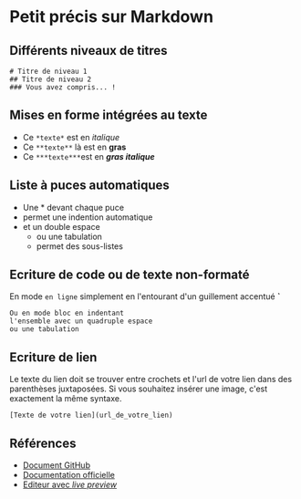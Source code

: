 # Petit précis sur Markdown

## Différents niveaux de titres

    # Titre de niveau 1
    ## Titre de niveau 2
    ### Vous avez compris... !

## Mises en forme intégrées au texte

* Ce `*texte*` est en *italique*
* Ce `**texte**` là est en **gras**
* Ce `***texte***`est en ***gras italique***

## Liste à puces automatiques

* Une * devant chaque puce
* permet une indention automatique
* et un double espace
  * ou une tabulation
  * permet des sous-listes

## Ecriture de code ou de texte non-formaté

En mode `en ligne` simplement en l'entourant d'un guillement accentué **`**

    Ou en mode bloc en indentant
    l'ensemble avec un quadruple espace
    ou une tabulation

## Ecriture de lien

Le texte du lien doit se trouver entre crochets et l'url de votre lien dans des parenthèses juxtaposées. Si vous souhaitez insérer une image, c'est exactement la même syntaxe.

`[Texte de votre lien](url_de_votre_lien)`

## Références

* [Document GitHub](https://help.github.com/articles/markdown-basics/)
* [Documentation officielle](http://daringfireball.net/projects/markdown/syntax)
* [Editeur avec *live preview*](http://dillinger.io)
